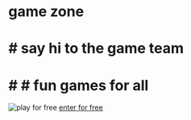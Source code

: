 # game zone 
# # say hi to the game team
# # # fun games for all
![play for free](http://www.techtoyreviews.com/wp-content/uploads/2020/06/ViewSonic-monitors.jpg)
[enter for free](https://kylenutz.github.io/kyle.html)

